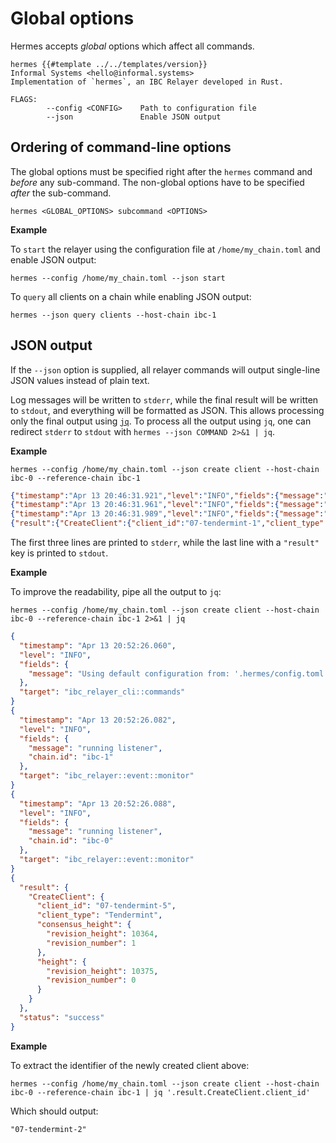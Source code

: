 # Global options

Hermes accepts *global* options which affect all commands.

```shell
hermes {{#template ../../templates/version}}
Informal Systems <hello@informal.systems>
Implementation of `hermes`, an IBC Relayer developed in Rust.

FLAGS:
        --config <CONFIG>    Path to configuration file
        --json               Enable JSON output
```

## Ordering of command-line options

The global options must be specified right after the `hermes` command and
*before* any sub-command. The non-global options have to be specified *after*
the sub-command.

```shell
hermes <GLOBAL_OPTIONS> subcommand <OPTIONS>
```

**Example**

To `start` the relayer using the configuration file at `/home/my_chain.toml` and
enable JSON output:

```shell
hermes --config /home/my_chain.toml --json start
```

To `query` all clients on a chain while enabling JSON output:

```shell
hermes --json query clients --host-chain ibc-1
```

## JSON output

If the `--json` option is supplied, all relayer commands will output single-line
JSON values instead of plain text.

Log messages will be written to `stderr`, while the final result will be written
to `stdout`, and everything will be formatted as JSON. This allows processing
only the final output using [`jq`](https://stedolan.github.io/jq/). To process
all the output using `jq`, one can redirect `stderr` to `stdout` with
`hermes --json COMMAND 2>&1 | jq`.

**Example**

```shell
hermes --config /home/my_chain.toml --json create client --host-chain ibc-0 --reference-chain ibc-1
```

```json
{"timestamp":"Apr 13 20:46:31.921","level":"INFO","fields":{"message":"Using default configuration from: '.hermes/config.toml'"},"target":"ibc_relayer_cli::commands"}
{"timestamp":"Apr 13 20:46:31.961","level":"INFO","fields":{"message":"running listener","chain.id":"ibc-1"},"target":"ibc_relayer::event::monitor"}
{"timestamp":"Apr 13 20:46:31.989","level":"INFO","fields":{"message":"running listener","chain.id":"ibc-0"},"target":"ibc_relayer::event::monitor"}
{"result":{"CreateClient":{"client_id":"07-tendermint-1","client_type":"Tendermint","consensus_height":{"revision_height":10060,"revision_number":1},"height":{"revision_height":10072,"revision_number":0}}},"status":"success"}
```

The first three lines are printed to `stderr`, while the last line with a
`"result"` key is printed to `stdout`.

**Example**

To improve the readability, pipe all the output to `jq`:

    hermes --config /home/my_chain.toml --json create client --host-chain ibc-0 --reference-chain ibc-1 2>&1 | jq

```json
{
  "timestamp": "Apr 13 20:52:26.060",
  "level": "INFO",
  "fields": {
    "message": "Using default configuration from: '.hermes/config.toml'"
  },
  "target": "ibc_relayer_cli::commands"
}
{
  "timestamp": "Apr 13 20:52:26.082",
  "level": "INFO",
  "fields": {
    "message": "running listener",
    "chain.id": "ibc-1"
  },
  "target": "ibc_relayer::event::monitor"
}
{
  "timestamp": "Apr 13 20:52:26.088",
  "level": "INFO",
  "fields": {
    "message": "running listener",
    "chain.id": "ibc-0"
  },
  "target": "ibc_relayer::event::monitor"
}
{
  "result": {
    "CreateClient": {
      "client_id": "07-tendermint-5",
      "client_type": "Tendermint",
      "consensus_height": {
        "revision_height": 10364,
        "revision_number": 1
      },
      "height": {
        "revision_height": 10375,
        "revision_number": 0
      }
    }
  },
  "status": "success"
}
```

**Example**

To extract the identifier of the newly created client above:

    hermes --config /home/my_chain.toml --json create client --host-chain ibc-0 --reference-chain ibc-1 | jq '.result.CreateClient.client_id'

Which should output:

    "07-tendermint-2"
